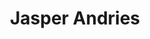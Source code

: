 ---
order: 1
category: residents
layout: post
title: Jasper Andries
profession: illustrations / signpainting 
image: /images/residents/jasperandries_01.jpg
website: www.jasperandries.com
---